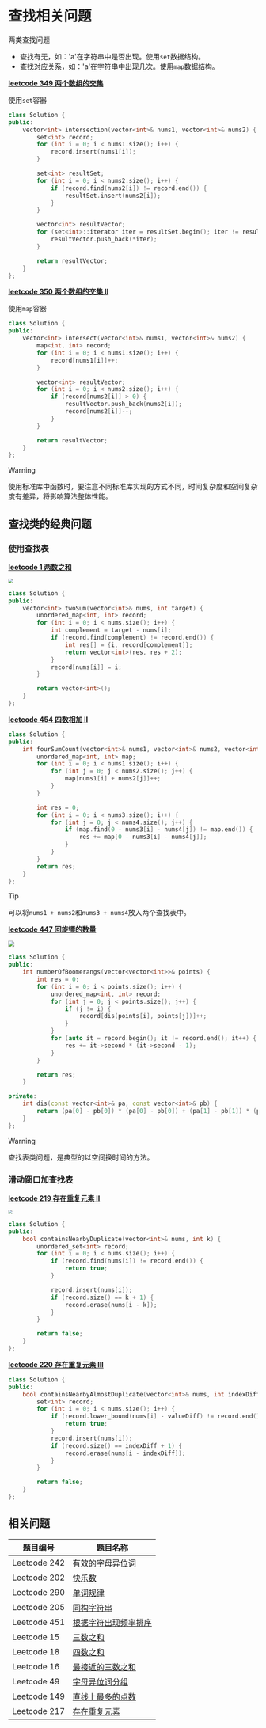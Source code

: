 # 查找相关问题

两类查找问题

* 查找有无，如：'a'在字符串中是否出现。使用`set`数据结构。
* 查找对应关系，如：'a'在字符串中出现几次。使用`map`数据结构。

**[leetcode 349 两个数组的交集](https://leetcode.cn/problems/intersection-of-two-arrays/)**

使用`set`容器

```cpp
class Solution {
public:
    vector<int> intersection(vector<int>& nums1, vector<int>& nums2) {
        set<int> record;
        for (int i = 0; i < nums1.size(); i++) {
            record.insert(nums1[i]);
        }

        set<int> resultSet;
        for (int i = 0; i < nums2.size(); i++) {
            if (record.find(nums2[i]) != record.end()) {
                resultSet.insert(nums2[i]);
            }
        }

        vector<int> resultVector;
        for (set<int>::iterator iter = resultSet.begin(); iter != resultSet.end(); iter++) {
            resultVector.push_back(*iter);
        }

        return resultVector;
    }
};
```

**[leetcode 350 两个数组的交集 II](https://leetcode.cn/problems/intersection-of-two-arrays-ii/)**

使用`map`容器

```cpp
class Solution {
public:
    vector<int> intersect(vector<int>& nums1, vector<int>& nums2) {
        map<int, int> record;
        for (int i = 0; i < nums1.size(); i++) {
            record[nums1[i]]++;
        }

        vector<int> resultVector;
        for (int i = 0; i < nums2.size(); i++) {
            if (record[nums2[i]] > 0) {
                resultVector.push_back(nums2[i]);
                record[nums2[i]]--;
            }
        }

        return resultVector;
    }
};
```

> [!warning]
>
> 使用标准库中函数时，要注意不同标准库实现的方式不同，时间复杂度和空间复杂度有差异，将影响算法整体性能。

## 查找类的经典问题

### 使用查找表

**[leetcode 1 两数之和](https://leetcode.cn/problems/two-sum/)**

<img src="https://raw.githubusercontent.com/hughxusu/lesson-algorithm/developing/_images/parctice/1*hQFPJ9UBNxlOCzSaFKxqp.jpg" style="zoom: 55%;" />

```cpp
class Solution {
public:
    vector<int> twoSum(vector<int>& nums, int target) {
        unordered_map<int, int> record;
        for (int i = 0; i < nums.size(); i++) {
            int complement = target - nums[i];
            if (record.find(complement) != record.end()) {
                int res[] = {i, record[complement]};
                return vector<int>(res, res + 2);
            }
            record[nums[i]] = i;
        }

        return vector<int>();
    }
};
```

**[leetcode 454 四数相加 II](https://leetcode.cn/problems/4sum-ii/)**

```cpp
class Solution {
public:
    int fourSumCount(vector<int>& nums1, vector<int>& nums2, vector<int>& nums3, vector<int>& nums4) {
        unordered_map<int, int> map;
        for (int i = 0; i < nums1.size(); i++) {
            for (int j = 0; j < nums2.size(); j++) {
                map[nums1[i] + nums2[j]]++;
            }
        }

        int res = 0;
        for (int i = 0; i < nums3.size(); i++) {
            for (int j = 0; j < nums4.size(); j++) {
                if (map.find(0 - nums3[i] - nums4[j]) != map.end()) {
                    res += map[0 - nums3[i] - nums4[j]];
                }
            }
        }
        return res;
    }
};
```

> [!tip]
>
> 可以将`nums1 + nums2`和`nums3 + nums4`放入两个查找表中。

**[leetcode 447 回旋镖的数量](https://leetcode.cn/problems/number-of-boomerangs/)**

<img src="https://raw.githubusercontent.com/hughxusu/lesson-algorithm/developing/_images/parctice/05155932_647d95e475cfb95115.png" style="zoom:75%;" />

```cpp
class Solution {
public:
    int numberOfBoomerangs(vector<vector<int>>& points) {
        int res = 0;
        for (int i = 0; i < points.size(); i++) {
            unordered_map<int, int> record;
            for (int j = 0; j < points.size(); j++) {
                if (j != i) {
                    record[dis(points[i], points[j])]++;
                }
            }
            for (auto it = record.begin(); it != record.end(); it++) {
                res += it->second * (it->second - 1);
            }
        }

        return res;
    }

private:
    int dis(const vector<int>& pa, const vector<int>& pb) {
        return (pa[0] - pb[0]) * (pa[0] - pb[0]) + (pa[1] - pb[1]) * (pa[1] - pb[1]);
    }
};
```

> [!warning]
>
> 查找表类问题，是典型的以空间换时间的方法。

### 滑动窗口加查找表

**[leetcode 219 存在重复元素 II](https://leetcode.cn/problems/contains-duplicate-ii/)**

<img src="https://raw.githubusercontent.com/hughxusu/lesson-algorithm/developing/_images/parctice/tyrty.jpg" style="zoom:50%;" />

```cpp
class Solution {
public:
    bool containsNearbyDuplicate(vector<int>& nums, int k) {
        unordered_set<int> record;
        for (int i = 0; i < nums.size(); i++) {
            if (record.find(nums[i]) != record.end()) {
                return true;
            }

            record.insert(nums[i]);
            if (record.size() == k + 1) {
                record.erase(nums[i - k]);
            }
        }

        return false;
    }
};
```

**[leetcode 220 存在重复元素 III](https://leetcode.cn/problems/contains-duplicate-iii/)**

```cpp
class Solution {
public:
    bool containsNearbyAlmostDuplicate(vector<int>& nums, int indexDiff, int valueDiff) {
        set<int> record;
        for (int i = 0; i < nums.size(); i++) {
            if (record.lower_bound(nums[i] - valueDiff) != record.end() && *record.lower_bound(nums[i] - valueDiff) <= nums[i] + valueDiff) {
                return true;
            }
            record.insert(nums[i]);
            if (record.size() == indexDiff + 1) {
                record.erase(nums[i - indexDiff]);
            }
        }

        return false;
    }
};
```

## 相关问题

| 题目编号     | 题目名称                                                     |
| ------------ | ------------------------------------------------------------ |
| Leetcode 242 | [有效的字母异位词](https://leetcode.cn/problems/valid-anagram/) |
| Leetcode 202 | [快乐数](https://leetcode.cn/problems/happy-number/)         |
| Leetcode 290 | [单词规律](https://leetcode.cn/problems/word-pattern/)       |
| Leetcode 205 | [同构字符串](https://leetcode.cn/problems/isomorphic-strings/) |
| Leetcode 451 | [根据字符出现频率排序](https://leetcode.cn/problems/sort-characters-by-frequency/) |
| Leetcode 15  | [三数之和](https://leetcode.cn/problems/3sum/)               |
| Leetcode 18  | [ 四数之和](https://leetcode.cn/problems/4sum/)              |
| Leetcode 16  | [最接近的三数之和](https://leetcode.cn/problems/3sum-closest/) |
| Leetcode 49  | [字母异位词分组](https://leetcode.cn/problems/group-anagrams/) |
| Leetcode 149 | [直线上最多的点数](https://leetcode.cn/problems/max-points-on-a-line/) |
| Leetcode 217 | [存在重复元素](https://leetcode.cn/problems/contains-duplicate/) |